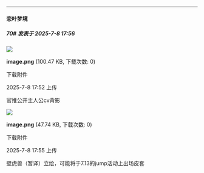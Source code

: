﻿
*****

####  恋叶梦境  
##### 70#       发表于 2025-7-8 17:56

<img src="https://img.stage1st.com/forum/202507/08/175207xxr6ooqxxpooh64v.png" referrerpolicy="no-referrer">

<strong>image.png</strong> (100.47 KB, 下载次数: 0)

下载附件

2025-7-8 17:52 上传

官推公开主人公cv背影

<img src="https://img.stage1st.com/forum/202507/08/175527wil9s391gnn110si.png" referrerpolicy="no-referrer">

<strong>image.png</strong> (47.74 KB, 下载次数: 0)

下载附件

2025-7-8 17:55 上传

壁虎兽（暂译）立绘，可能将于7.13的jump活动上出场皮套

